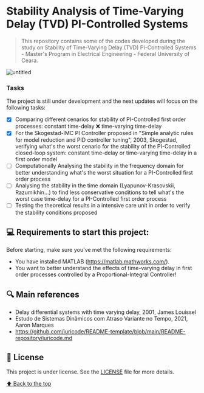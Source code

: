 # Stability Analysis of Time-Varying Delay (TVD) PI-Controlled Systems

> This repository contains some of the codes developed during the study on Stability of Time-Varying Delay (TVD) PI-Controlled Systems - Master's Program in Electrical Engineering - Federal University of Ceara.

![untitled](https://user-images.githubusercontent.com/68541168/167659169-0b171f1a-d8a5-4bd6-b183-b8cefb40e073.png)

### Tasks

The project is still under development and the next updates will focus on the following tasks:

- [x] Comparing different cenarios for stability of PI-Controlled first order processes: constant time-delay ❌ time-varying time-delay
- [x] For the Skogestad-IMC PI Controller proposed in "Simple analytic rules for model reduction and PID controller tuning", 2003, Skogestad, verifying what's the worst cenario for the stability of the PI-Controlled closed-loop system: constant time-delay or time-varying time-delay in a first order model
- [ ] Computationally Analysing the stability in the frequency domain for better understanding what's the worst situation for a PI-Controlled first order process
- [ ] Analysing the stability in the time domain (Lyapunov-Krasovskii, Razumikhin...) to find less conservative conditions to tell what's the worst case time-delay for a PI-Controlled first order process
- [ ] Testing the theoretical results in a intensive care unit in order to verify the stability conditions proposed

## 💻 Requirements to start this project:

Before starting, make sure you've met the following requirements:
* You have installed MATLAB (https://matlab.mathworks.com/).
* You want to better understand the effects of time-varying delay in first order processes controlled by a Proportional-Integral Controller!

## 🔍 Main references

* Delay differential systems with time varying delay, 2001, James Louissel
* Estudo de Sistemas Dinâmicos com Atraso Variante no Tempo, 2021, Aaron Marques
* https://github.com/iuricode/README-template/blob/main/README-repository/iuricode.md

## 📝 License

This project is under license. See the [LICENSE](LICENSE) file for more details.

[⬆ Back to the top](https://github.com/aaronmqs/ERMPC#efficient-robust-model-predictive-control-via-convex-optimizaition)<br>
